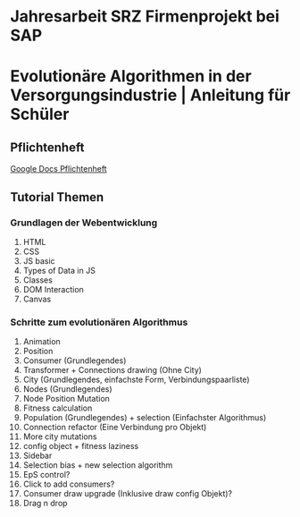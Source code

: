 # Jahresarbeit SRZ Firmenprojekt bei SAP
# Evolutionäre Algorithmen in der Versorgungsindustrie | Anleitung für Schüler

## Pflichtenheft
[Google Docs Pflichtenheft](https://docs.google.com/document/d/1i6H_FGDA7Yx-ZfpDEmi-jru_cOfArVDJw6EGfY4juaM/edit?usp=sharing)

## Tutorial Themen
### Grundlagen der Webentwicklung
1. HTML
1. CSS
1. JS basic
1. Types of Data in JS
1. Classes
1. DOM Interaction
1. Canvas
### Schritte zum evolutionären Algorithmus
1. Animation
1. Position
1. Consumer (Grundlegendes)
1. Transformer + Connections drawing (Ohne City)
1. City (Grundlegendes, einfachste Form, Verbindungspaarliste)
1. Nodes (Grundlegendes)
1. Node Position Mutation
1. Fitness calculation
1. Population (Grundlegendes) + selection (Einfachster Algorithmus)
1. Connection refactor (Eine Verbindung pro Objekt)
1. More city mutations
1. config object + fitness laziness
1. Sidebar
1. Selection bias + new selection algorithm
1. EpS control?
1. Click to add consumers?
1. Consumer draw upgrade (Inklusive draw config Objekt)?
1. Drag n drop



